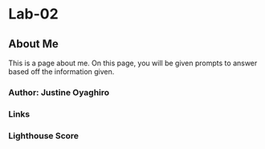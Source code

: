 # Lab-02


## About Me
This is a page about me. On this page, you will be given prompts to answer based off the information given.

### Author: Justine Oyaghiro

### Links

### Lighthouse Score
